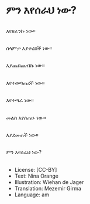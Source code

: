 # ምን እየሰራህ ነው?

##
እየዘፈንኩ ነው።

##
ሰላምታ እያቀረበች ነው።

##
እያጨበጨብኩ ነው።

##
እየተወጣጠረች ነው።

##
እየተጣራ ነው።

##
መልስ እየሰጠሁ ነው።

##
እያደመጠች ነው።

##
ምን እየሰራህ ነው?

##
* License: [CC-BY]
* Text: Nina Orange
* Illustration: Wiehan de Jager
* Translation: Mezemir Girma
* Language: am
